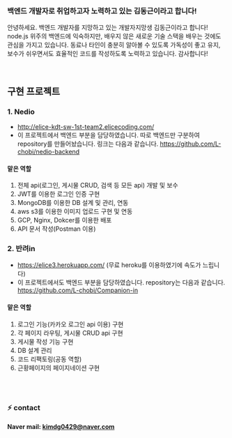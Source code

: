### 백엔드 개발자로 취업하고자 노력하고 있는 김동근이라고 합니다!
안녕하세요. 백엔드 개발자를 지망하고 있는 개발자지망생 김동근이라고 합니다! node.js 위주의 백엔드에 익숙하지만, 배우지 않은 새로운 기술 스택을 배우는 것에도 관심을 가지고 있습니다. 동료나 타인이 충분히 알아볼 수 있도록 가독성이 좋고 유지, 보수가 쉬우면서도 효율적인 코드를 작성하도록 노력하고 있습니다. 감사합니다! 

<br/>

## 구현 프로젝트
### 1. Nedio
- http://elice-kdt-sw-1st-team2.elicecoding.com/
- 이 프로젝트에서 백엔드 부분을 담당하였습니다. 따로 백엔드만 구분하여 repository를 만들어놨습니다. 링크는 다음과 같습니다. https://github.com/L-chobi/nedio-backend

#### 맡은 역할
1. 전체 api(로그인, 게시물 CRUD, 검색 등 모든 api) 개발 및 보수
2. JWT를 이용한 로그인 인증 구현
3. MongoDB를 이용한 DB 설계 및 관리, 연동
4. aws s3를 이용한 이미지 업로드 구현 및 연동
5. GCP, Nginx, Dokcer를 이용한 배포
6. API 문서 작성(Postman 이용)

### 2. 반려in
- https://elice3.herokuapp.com/ (무료 heroku를 이용하였기에 속도가 느립니다)
- 이 프로젝트에서도 백엔드 부분을 담당하였습니다. repository는 다음과 같습니다. https://github.com/L-chobi/Companion-in

#### 맡은 역할
1. 로그인 기능(카카오 로그인 api 이용) 구현
2. 각 페이지 라우팅, 게시물 CRUD api 구현
3. 게시물 작성 기능 구현
4. DB 설계 관리
5. 코드 리팩토링(공동 역할)
6. 근황페이지의 페이지네이션 구현

<!--
**L-chobi/L-chobi** is a ✨ _special_ ✨ repository because its `README.md` (this file) appears on your GitHub profile.

Here are some ideas to get you started:

- 🔭 I’m currently working on ...
- 🌱 I’m currently learning ...
- 👯 I’m looking to collaborate on ...
- 🤔 I’m looking for help with ...
- 💬 Ask me about ...
- 📫 How to reach me: ...
- 😄 Pronouns: ...
- ⚡ Fun fact: ...
-->

<br/><br/>
### ⚡ contact
#### Naver mail: kimdg0429@naver.com

